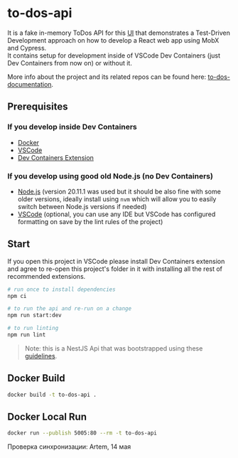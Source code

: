 # to-dos-api

It is a fake in-memory ToDos API for this [UI](https://github.com/TourmalineCore/to-dos-ui) that demonstrates a Test-Driven Development approach on how to develop a React web app using MobX and Cypress.  
It contains setup for development inside of VSCode Dev Containers (just Dev Containers from now on) or without it.

More info about the project and its related repos can be found here: [to-dos-documentation](https://github.com/TourmalineCore/to-dos-documentation).

## Prerequisites

### If you develop inside Dev Containers
- [Docker](https://www.docker.com/get-started/)
- [VSCode](https://code.visualstudio.com/)
- [Dev Containers Extension](https://marketplace.visualstudio.com/items?itemName=ms-vscode-remote.remote-containers)

### If you develop using good old Node.js (no Dev Containers)

- [Node.js](https://nodejs.org/en) (version 20.11.1 was used but it should be also fine with some older versions, ideally install using `nvm` which will allow you to easily switch between Node.js versions if needed)
- [VSCode](https://code.visualstudio.com/) (optional, you can use any IDE but VSCode has configured formatting on save by the lint rules of the project)

## Start

If you open this project in VSCode please install Dev Containers extension and agree to re-open this project's folder in it with installing all the rest of recommended extensions.

```bash
# run once to install dependencies
npm ci

# to run the api and re-run on a change
npm run start:dev

# to run linting
npm run lint
```

>Note: this is a NestJS Api that was bootstrapped using these [guidelines](https://docs.nestjs.com/first-steps).

## Docker Build

```bash
docker build -t to-dos-api .
```

## Docker Local Run
```bash
docker run --publish 5005:80 --rm -t to-dos-api
```

Проверка синхронизации: Artem, 14 мая